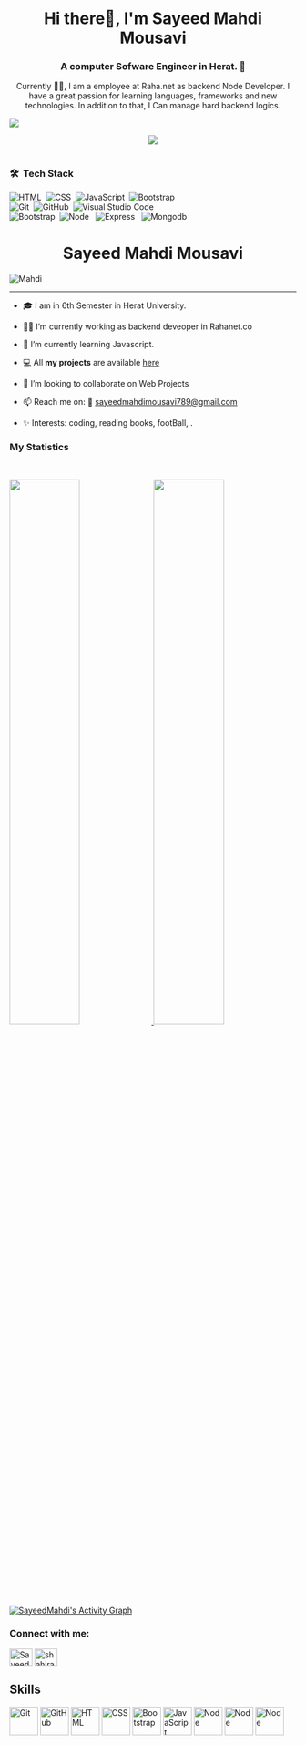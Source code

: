 <h1 align="center"> Hi there👋, I'm Sayeed Mahdi Mousavi</h1>
<h3 align="center">A computer Sofware Engineer in Herat. 🤚</h3>

<p align="center">Currently 👦🏻, I am a  employee at Raha.net as backend Node Developer. I have a great passion for learning languages, frameworks and new technologies. In addition to that, I Can manage hard backend logics.</p>

<a href="https://www.youtube.com/watch?v=2cfV8cwz7wo"><img src="https://user-images.githubusercontent.com/73097560/115834477-dbab4500-a447-11eb-908a-139a6edaec5c.gif"></a>


<div align="center">
	<img src="https://media.giphy.com/media/f3iwJFOVOwuy7K6FFw/giphy.gif">

</div>
<br>

### 🛠 &nbsp;Tech Stack

![HTML](https://img.shields.io/badge/-HTML-05122A?style=flat&logo=HTML5)&nbsp;
![CSS](https://img.shields.io/badge/-CSS-05122A?style=flat&logo=CSS3&logoColor=1572B6)&nbsp;
![JavaScript](https://img.shields.io/badge/-JavaScript-05122A?style=flat&logo=javascript)&nbsp;
![Bootstrap](https://img.shields.io/badge/-Bootstrap-05122A?style=flat&logo=bootstrap&logoColor=563D7C)\
![Git](https://img.shields.io/badge/-Git-05122A?style=flat&logo=git)&nbsp;
![GitHub](https://img.shields.io/badge/-GitHub-05122A?style=flat&logo=github)&nbsp;
![Visual Studio Code](https://img.shields.io/badge/-Visual%20Studio%20Code-05122A?style=flat&logo=visual-studio-code&logoColor=007ACC)\
![Bootstrap](https://img.shields.io/badge/bootstrap-%23563D7C.svg?style=flat&logo=bootstrap&logoColor=white)&nbsp;
![Node](https://img.shields.io/badge/-Node-0512A?style=flat&logo=-Node&logoColor=white) &nbsp;
![Express](https://img.shields.io/badge/-Express-983499?style=flat&logo=Express&logoColor=#FF2333) &nbsp;
![Mongodb](https://img.shields.io/badge/mongodb-%2354532.svg?style=flat&logo=mongodb&logoColor=green)&nbsp;

<h1 align="center">Sayeed Mahdi Mousavi</h1>

<p align="left"> <img src="https://komarev.com/ghpvc/?username=SayeedMahdi&label=Profile%20views&color=1c1c1c&style=flat" alt="Mahdi" /> </p>

---

- 🎓 I am in 6th Semester in Herat University.

- 👩‍💻 I’m currently working as backend deveoper in Rahanet.co

- 🌱 I’m currently learning Javascript.

- 💻 All **my projects** are available [here](https://github.com/SayeedMahdi)

- 👯 I’m looking to collaborate on Web Projects

- 📫 Reach me on: 📧 sayeedmahdimousavi789@gmail.com

- ✨ Interests: coding, reading books, footBall, .




### My Statistics

<br/>
<p align="left">
  <a href="https://github.com/SayeedMahdi/">
  <img width="49.5%" src="https://github-readme-stats.vercel.app/api?username=SayeedMahdi&show_icons=true&theme=algolia&hide_border=true" />
    <img width="49.5%" src="https://github-readme-streak-stats.herokuapp.com/?user=SayeedMahdi&theme=algolia&hide_border=true" />
  </a>
</p>
<br>


[![SayeedMahdi's Activity Graph](https://activity-graph.herokuapp.com/graph?username=SayeedMahdi&custom_title=Mahdi%27s%20Contribution%20Graph&theme=react-dark&hide_border=true&line=d1a01f&point=c58545)](https://github.com/SayeedMahdi/)

<h3 align="left">Connect with me:</h3>
<p align="left">
<a href="https://twitter.com/sayeed_mousavi" target="blank"><img align="center" src="https://cdn.jsdelivr.net/npm/simple-icons@3.0.1/icons/twitter.svg" alt="Sayeed Mahdi" height="30" width="40" /></a>
<a href="https://www.linkedin.com/in/sayeed-mahdi-mousavi-7b4284200" target="blank"><img align="center" src="https://cdn.jsdelivr.net/npm/simple-icons@3.0.1/icons/linkedin.svg" alt="shahira" height="30" width="40" /></a>
</p>

<h2 align="left">Skills</h2>
<p align="left">
<div>
	<img height="50" src="https://user-images.githubusercontent.com/25181517/117364277-fc4eb280-aebd-11eb-8769-a3583c6a2037.png" alt="Git" title="Git" />
	<img height="50" src="https://user-images.githubusercontent.com/25181517/117364276-fc4eb280-aebd-11eb-92ba-8a6ef74b7313.png" alt="GitHub" title="GitHub" />
	<img height="50" src="https://user-images.githubusercontent.com/25181517/117447535-f00a3a00-af3d-11eb-89bf-45aaf56dbaf1.png" alt="HTML" title="HTML" />
	<img height="50" src="https://user-images.githubusercontent.com/25181517/117447663-0fa16280-af3e-11eb-8677-bcf8e4f8e298.png" alt="CSS" title="CSS" />
	<img height="50" src="https://user-images.githubusercontent.com/25181517/121402101-c89df700-c959-11eb-8b4a-bbadf9e84b30.png" alt="Bootstrap" title="Bootstrap" />
	<img height="50" src="https://user-images.githubusercontent.com/25181517/117447155-6a868a00-af3d-11eb-9cfe-245df15c9f3f.png" alt="JavaScript" title="JavaScript" />
	<img height="50" src="https://github.com/get-icon/geticon/raw/master/icons/nodejs.svg" alt="Node" title="Node" />
	<img height="50" src="https://github.com/get-icon/geticon/raw/master/icons/express.svg" alt="Node" title="express" />
	<img height="50" src="https://github.com/get-icon/geticon/raw/master/icons/mongodb.svg" alt="Node" title="Mongo" />
</div>
</p>



